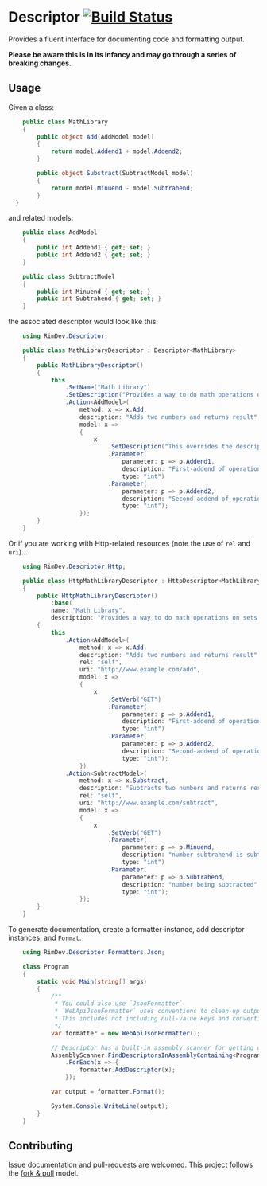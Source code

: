 # Descriptor [![Build Status](https://travis-ci.org/ritterim/descriptor.svg?branch=master)](https://travis-ci.org/ritterim/descriptor)

Provides a fluent interface for documenting code and formatting output.

**Please be aware this is in its infancy and may go through a series of breaking changes.**

## Usage

Given a class:

``` csharp
    public class MathLibrary
    {
        public object Add(AddModel model)
        {
            return model.Addend1 + model.Addend2;
        }

        public object Substract(SubtractModel model)
        {
            return model.Minuend - model.Subtrahend;
        }
  }
```

and related models:

``` csharp
    public class AddModel
    {
        public int Addend1 { get; set; }
        public int Addend2 { get; set; }
    }

    public class SubtractModel
    {
        public int Minuend { get; set; }
        public int Subtrahend { get; set; }
    }
```

the associated descriptor would look like this:

``` csharp
    using RimDev.Descriptor;

    public class MathLibraryDescriptor : Descriptor<MathLibrary>
    {
        public MathLibraryDescriptor()
        {
            this
                .SetName("Math Library")
                .SetDescription("Provides a way to do math operations on sets of numbers.")
                .Action<AddModel>(
                    method: x => x.Add,
                    description: "Adds two numbers and returns result",
                    model: x =>
                    {
                        x
                            .SetDescription("This overrides the description set as Action-parameter")
                            .Parameter(
                                parameter: p => p.Addend1,
                                description: "First-addend of operation",
                                type: "int")
                            .Parameter(
                                parameter: p => p.Addend2,
                                description: "Second-addend of operation",
                                type: "int");
                    });
        }
    }
```

Or if you are working with Http-related resources (note the use of `rel` and `uri`)...

``` csharp
    using RimDev.Descriptor.Http;

    public class HttpMathLibraryDescriptor : HttpDescriptor<MathLibrary>
    {
        public HttpMathLibraryDescriptor()
            :base(
            name: "Math Library",
            description: "Provides a way to do math operations on sets of numbers.")
        {
            this
                .Action<AddModel>(
                    method: x => x.Add,
                    description: "Adds two numbers and returns result",
                    rel: "self",
                    uri: "http://www.example.com/add",
                    model: x =>
                    {
                        x
                            .SetVerb("GET")
                            .Parameter(
                                parameter: p => p.Addend1,
                                description: "First-addend of operation",
                                type: "int")
                            .Parameter(
                                parameter: p => p.Addend2,
                                description: "Second-addend of operation",
                                type: "int");
                    })
                .Action<SubtractModel>(
                    method: x => x.Substract,
                    description: "Subtracts two numbers and returns result",
                    rel: "self",
                    uri: "http://www.example.com/subtract",
                    model: x =>
                    {
                        x
                            .SetVerb("GET")
                            .Parameter(
                                parameter: p => p.Minuend,
                                description: "number subtrahend is subtracted from",
                                type: "int")
                            .Parameter(
                                parameter: p => p.Subtrahend,
                                description: "number being subtracted",
                                type: "int");
                    });
        }
    }
```

To generate documentation, create a formatter-instance, add descriptor instances, and `Format`.

``` csharp
    using RimDev.Descriptor.Formatters.Json;

    class Program
    {
        static void Main(string[] args)
        {
            /**
             * You could also use `JsonFormatter`.
             * `WebApiJsonFormatter` uses conventions to clean-up output.
             * This includes not including null-value keys and converting `uri` properties to `href` for readability.
             */
            var formatter = new WebApiJsonFormatter();

            // Descriptor has a built-in assembly scanner for getting descriptors.
            AssemblyScanner.FindDescriptorsInAssemblyContaining<Program>()
                .ForEach(x => {
                    formatter.AddDescriptor(x);
                });

            var output = formatter.Format();

            System.Console.WriteLine(output);
        }
    }
```

## Contributing

Issue documentation and pull-requests are welcomed. This project follows the [fork & pull](https://help.github.com/articles/using-pull-requests/#fork--pull) model.
